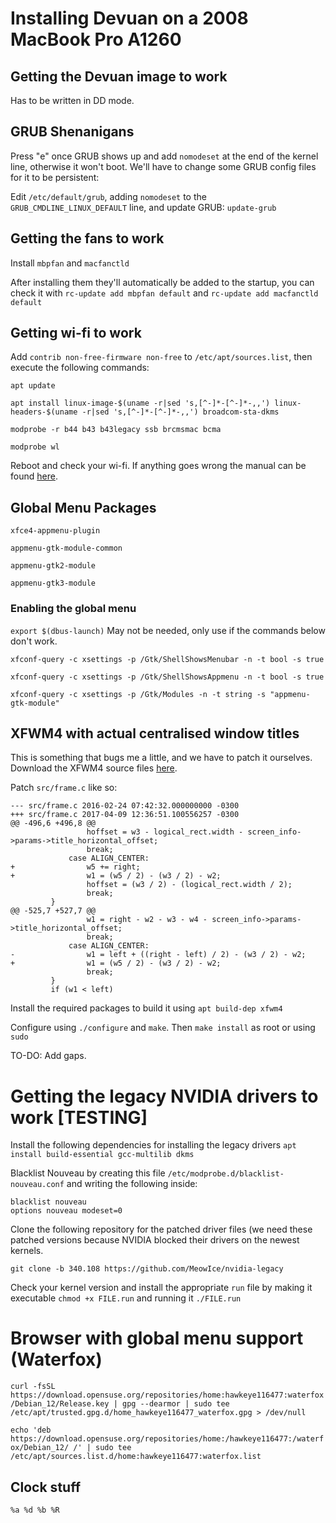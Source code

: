 # Installing Devuan on a 2008 MacBook Pro A1260

## Getting the Devuan image to work

Has to be written in DD mode.

## GRUB Shenanigans

Press "e" once GRUB shows up and add `nomodeset` at the end of the kernel line, otherwise it won't boot. We'll have to change some GRUB config files for it to be persistent:

Edit `/etc/default/grub`, adding `nomodeset` to the `GRUB_CMDLINE_LINUX_DEFAULT` line, and update GRUB: `update-grub`

## Getting the fans to work

Install `mbpfan` and `macfanctld`

After installing them they'll automatically be added to the startup, you can check it with `rc-update add mbpfan default` and `rc-update add macfanctld default`

## Getting wi-fi to work

Add `contrib non-free-firmware non-free` to `/etc/apt/sources.list`, then execute the following commands:

`apt update`

`apt install linux-image-$(uname -r|sed 's,[^-]*-[^-]*-,,') linux-headers-$(uname -r|sed 's,[^-]*-[^-]*-,,') broadcom-sta-dkms`

`modprobe -r b44 b43 b43legacy ssb brcmsmac bcma`

`modprobe wl`

Reboot and check your wi-fi. If anything goes wrong the manual can be found [here](https://wiki.debian.org/wl).

## Global Menu Packages

`xfce4-appmenu-plugin`

`appmenu-gtk-module-common`

`appmenu-gtk2-module`

`appmenu-gtk3-module`

### Enabling the global menu

`export $(dbus-launch)` May not be needed, only use if the commands below don't work.

`xfconf-query -c xsettings -p /Gtk/ShellShowsMenubar -n -t bool -s true`

`xfconf-query -c xsettings -p /Gtk/ShellShowsAppmenu -n -t bool -s true`

`xfconf-query -c xsettings -p /Gtk/Modules -n -t string -s "appmenu-gtk-module"`

## XFWM4 with actual centralised window titles

This is something that bugs me a little, and we have to patch it ourselves. Download the XFWM4 source files [here](https://archive.xfce.org/src/xfce/xfwm4/4.18/xfwm4-4.18.0.tar.bz2).

Patch `src/frame.c` like so:

```
--- src/frame.c	2016-02-24 07:42:32.000000000 -0300
+++ src/frame.c	2017-04-09 12:36:51.100556257 -0300
@@ -496,6 +496,8 @@
                 hoffset = w3 - logical_rect.width - screen_info->params->title_horizontal_offset;
                 break;
             case ALIGN_CENTER:
+                w5 += right;
+                w1 = (w5 / 2) - (w3 / 2) - w2;
                 hoffset = (w3 / 2) - (logical_rect.width / 2);
                 break;
         }
@@ -525,7 +527,7 @@
                 w1 = right - w2 - w3 - w4 - screen_info->params->title_horizontal_offset;
                 break;
             case ALIGN_CENTER:
-                w1 = left + ((right - left) / 2) - (w3 / 2) - w2;
+                w1 = (w5 / 2) - (w3 / 2) - w2;
                 break;
         }
         if (w1 < left)
```

Install the required packages to build it using `apt build-dep xfwm4`

Configure using `./configure` and `make`. Then `make install` as root or using `sudo`

TO-DO: Add gaps.

# Getting the legacy NVIDIA drivers to work **[TESTING]**

Install the following dependencies for installing the legacy drivers `apt install build-essential gcc-multilib dkms`

Blacklist Nouveau by creating this file `/etc/modprobe.d/blacklist-nouveau.conf` and writing the following inside:

```
blacklist nouveau
options nouveau modeset=0
```

Clone the following repository for the patched driver files (we need these patched versions because NVIDIA blocked their drivers on the newest kernels.

``git clone -b 340.108 https://github.com/MeowIce/nvidia-legacy``

Check your kernel version and install the appropriate `run` file by making it executable ``chmod +x FILE.run`` and running it `./FILE.run`

# Browser with global menu support (Waterfox)

`curl -fsSL https://download.opensuse.org/repositories/home:hawkeye116477:waterfox/Debian_12/Release.key | gpg --dearmor | sudo tee /etc/apt/trusted.gpg.d/home_hawkeye116477_waterfox.gpg > /dev/null`

`echo 'deb https://download.opensuse.org/repositories/home:/hawkeye116477:/waterfox/Debian_12/ /' | sudo tee /etc/apt/sources.list.d/home:hawkeye116477:waterfox.list`

## Clock stuff

`%a %d %b %R`
